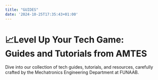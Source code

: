```yaml
---
title: "GUIDES"
date: '2024-10-25T17:35:43+01:00'
---
```


<style>
  header {
    display: none;
  }
</style>

<h1 class="responsive-title-style-2">📈Level Up Your Tech Game:<br>Guides and Tutorials from AMTES</h1>

Dive into our collection of tech guides, tutorials, and resources, carefully crafted by the Mechatronics Engineering Department at FUNAAB.
